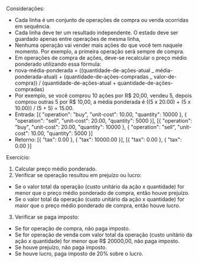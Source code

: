 Considerações:

- Cada linha é um conjunto de operações de compra ou venda ocorridas em sequência.
- Cada linha deve ter um resultado independente. O estado deve ser guardado apenas entre operações de mesma linha,
- Nenhuma operação vai vender mais ações do que você tem naquele momento. Por exemplo, a primeira operação será sempre de compra.
- Em operações de compra de ações, deve-se recalcular o preço médio ponderado utilizando essa fórmula:
- nova-média-ponderada = ((quantidade-de-ações-atual _ média-ponderada-atual) + (quantidade-de-ações-compradas _ valor-de-compra)) / (quantidade-de-ações-atual + quantidade-de-ações-compradas)
- Por exemplo, se você comprou 10 ações por R$ 20,00, vendeu 5, depois comprou outras 5 por R$ 10,00, a média ponderada é ((5 x 20.00) + (5 x 10.00)) / (5 + 5) = 15.00.
- Entrada:
  [{ "operation": "buy", "unit-cost": 10.00, "quantity": 10000 }, { "operation": "sell", "unit-cost": 20.00, "quantity": 5000 }],
  [{ "operation": "buy", "unit-cost": 20.00, "quantity": 10000 }, { "operation": "sell", "unit-cost": 10.00, "quantity": 5000 }]
- Retorno:
  [{ "tax": 0.00 }, { "tax": 10000.00 }],
  [{ "tax": 0.00 }, { "tax": 0.00 }]

Exercício:

1. Calcular preço médio ponderado.
2. Verificar se operação resultou em prejuízo ou lucro:

- Se o valor total da operação (custo unitário da ação x quantidade) for menor que o preço médio ponderado de compra, então houve prejuízo.
- Se o valor total da operação (custo unitário da ação x quantidade) for maior que o preço médio ponderado de compra, então houve lucro.

3. Verificar se paga imposto:

- Se for operação de compra, não paga imposto.
- Se for operação de venda com valor total da operação (custo unitário da ação x quantidade) for menor que R$ 20000,00, não paga imposto.
- Se houve prejuízo, não paga imposto.
- Se houve lucro, paga imposto de 20% sobre o lucro.
